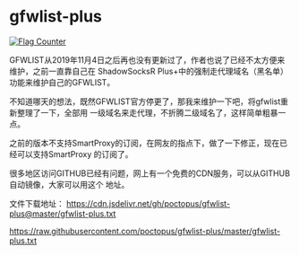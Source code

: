 # gfwlist-plus

<a href="https://info.flagcounter.com/a90Q"><img src="https://s05.flagcounter.com/countxl/a90Q/bg_FFFFFF/txt_000000/border_CCCCCC/columns_8/maxflags_24/viewers_0/labels_0/pageviews_0/flags_0/percent_0/" alt="Flag Counter" border="0"></a>

GFWLIST从2019年11月4日之后再也没有更新过了，作者也说了已经不太方便来维护，之前一直靠自己在
ShadowSocksR Plus+中的强制走代理域名（黑名单）功能来维护自己的GFWLIST。

不知道哪天的想法，既然GFWLIST官方停更了，那我来维护一下吧，将gfwlist重新整理了一下，全部用
一级域名来走代理，不折腾二级域名了，这样简单粗暴一点。

之前的版本不支持SmartProxy的订阅，在网友的指点下，做了一下修正，现在已经可以支持SmartProxy
的订阅了。

很多地区访问GITHUB已经有问题，网上有一个免费的CDN服务，可以从GITHUB自动镜像，大家可以用这个
地址。

文件下载地址：
https://cdn.jsdelivr.net/gh/poctopus/gfwlist-plus@master/gfwlist-plus.txt

https://raw.githubusercontent.com/poctopus/gfwlist-plus/master/gfwlist-plus.txt
